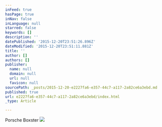 ```yaml
---
inFeed: true
hasPage: true
inNav: false
inLanguage: null
starred: false
keywords: []
description: ''
datePublished: '2015-12-20T23:51:26.896Z'
dateModified: '2015-12-20T23:51:11.881Z'
title: ''
author: []
authors: []
publisher:
  name: null
  domain: null
  url: null
  favicon: null
sourcePath: _posts/2015-12-20-e2227fa6-e357-44c7-a117-2a82ce6a3ebd.md
published: true
url: e2227fa6-e357-44c7-a117-2a82ce6a3ebd/index.html
_type: Article

---
```

Porsche Boxster
![](https://the-grid-user-content.s3-us-west-2.amazonaws.com/2db4305b-20af-4327-9710-82ed903dd570.jpg)